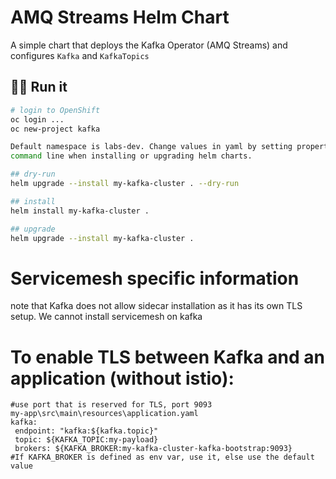 # AMQ Streams Helm Chart

A simple chart that deploys the Kafka Operator (AMQ Streams) and configures `Kafka` and `KafkaTopics`

## 🏃‍♀️ Run it
```bash
# login to OpenShift
oc login ...
oc new-project kafka

Default namespace is labs-dev. Change values in yaml by setting properties from 
command line when installing or upgrading helm charts.

## dry-run
helm upgrade --install my-kafka-cluster . --dry-run

## install
helm install my-kafka-cluster .

## upgrade
helm upgrade --install my-kafka-cluster .
```
# Servicemesh specific information
note that Kafka does not allow sidecar installation as it has its own TLS setup. 
We cannot install servicemesh on kafka

# To enable TLS between Kafka and an application (without istio):
    #use port that is reserved for TLS, port 9093
    my-app\src\main\resources\application.yaml
    kafka:
     endpoint: "kafka:${kafka.topic}"
     topic: ${KAFKA_TOPIC:my-payload}
     brokers: ${KAFKA_BROKER:my-kafka-cluster-kafka-bootstrap:9093}
    #If KAFKA_BROKER is defined as env var, use it, else use the default value



